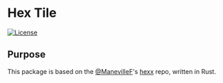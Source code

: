 ﻿# Hex Tile

[![License](https://img.shields.io/badge/License-Apache_2.0-blue.svg)](./LICENSE.md)

## Purpose

This package is based on the [@ManevilleF](https://github.com/ManevilleF)'s 
[hexx](https://github.com/ManevilleF/hexx) repo, written in Rust.